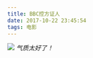 ```yaml
---
title: BBC控方证人
date: 2017-10-22 23:45:54
tags: 电影
---
```

![](http://wx2.sinaimg.cn/mw690/0063mDGpgy1fkrgbx9wm1j30p10fy763.jpg)
*气质太好了！*
